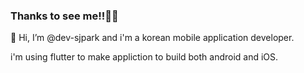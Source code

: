 ### Thanks to see me!!👏👏

👋 Hi, I’m @dev-sjpark and i'm a korean mobile application developer. 

i'm using flutter to make appliction to build both android and iOS. 

<!---
dev-sjpark/dev-sjpark is a ✨ special ✨ repository because its `README.md` (this file) appears on your GitHub profile.
You can click the Preview link to take a look at your changes.
--->
